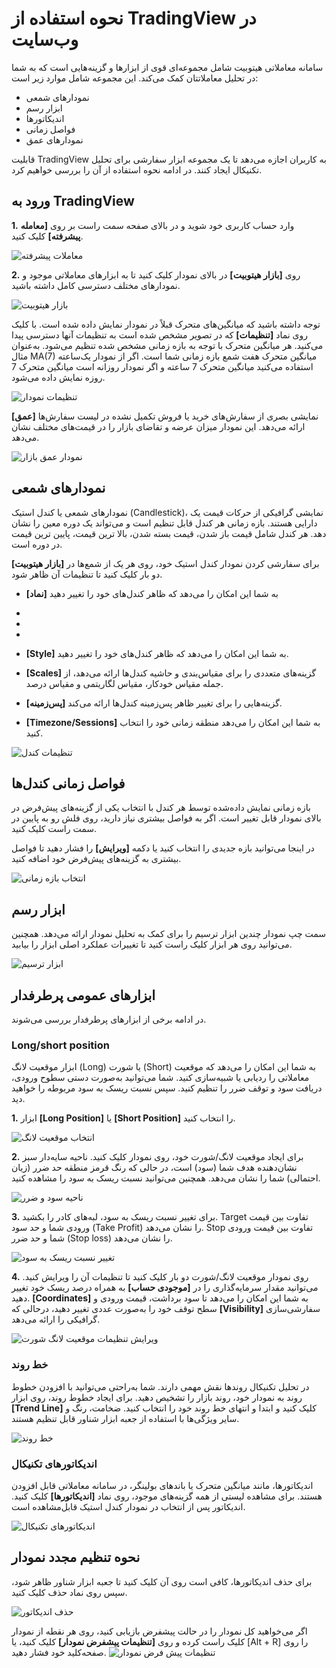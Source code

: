# نحوه استفاده از TradingView در وب‌سایت

سامانه معاملاتی هیتوبیت شامل مجموعه‌ای قوی از ابزارها و گزینه‌هایی است که به شما در تحلیل معاملاتتان کمک می‌کند. این مجموعه شامل موارد زیر است:

-	نمودارهای شمعی
-	ابزار رسم
-	اندیکاتورها
-	فواصل زمانی
-	نمودارهای عمق

قابلیت TradingView  به کاربران اجازه می‌دهد تا یک مجموعه ابزار سفارشی برای تحلیل تکنیکال ایجاد کنند. در ادامه نحوه استفاده از آن را بررسی خواهیم کرد.

## ورود به TradingView

**1.**	وارد حساب کاربری خود شوید و در بالای صفحه سمت راست بر روی **[معامله پیشرفته]** کلیک کنید. 

![معاملات پیشرفته](./Images/advanced-trading-menu.jpg)

**2.**	روی **[بازار هیتوبیت]** در بالای نمودار کلیک کنید تا به ابزارهای معاملاتی موجود و نمودارهای مختلف دسترسی کامل داشته باشید.

![بازار هیتوبیت](./Images/hitobit-market.jpg)

توجه داشته باشید که میانگین‌های متحرک قبلاً در نمودار نمایش داده شده است. با کلیک روی نماد **[تنظیمات]** که در تصویر مشخص شده است  به تنظیمات آنها دسترسی پیدا می‌کنید. هر میانگین متحرک با توجه به بازه زمانی مشخص شده تنظیم می‌شود. به‌عنوان مثال MA(7) میانگین متحرک هفت شمع بازه زمانی شما است. اگر از نمودار یک‌ساعته استفاده می‌کنید میانگین متحرک 7 ساعته و اگر نمودار روزانه است میانگین متحرک 7 روزه نمایش داده می‌شود.

![تنظیمات نمودار](./Images/chart-settings-icon.jpg)

**[عمق]** نمایشی بصری از سفارش‌های خرید یا فروش تکمیل نشده در لیست سفارش‌ها ارائه می‌دهد. این نمودار میزان عرضه و تقاضای بازار  را در قیمت‌های مختلف نشان می‌دهد.

![نمودار عمق بازار](./Images/market-depth.jpg)

## نمودارهای شمعی

نمودارهای شمعی یا کندل استیک (Candlestick)، نمایشی گرافیکی از حرکات قیمت یک دارایی هستند. بازه زمانی هر کندل قابل تنظیم است و می‌تواند یک دوره معین را نشان دهد. هر کندل شامل قیمت باز شدن،  قیمت بسته شدن، بالا ترین قیمت، پایین ترین قیمت در دوره است.

برای سفارشی کردن نمودار کندل استیک خود، روی هر یک از شمع‌ها در **[بازار هیتوبیت]** دو بار کلیک کنید تا تنظیمات آن ظاهر شود.

- به شما این امکان را می‌دهد که ظاهر کندل‌های خود را تغییر دهید **[نماد]** 
- 
-
-

-	**[Style]** به شما این امکان را می‌دهد که ظاهر کندل‌های خود را تغییر دهید.
-	**[Scales]** گزینه‌های متعددی را برای مقیاس‌بندی و حاشیه کندل‌ها ارائه می‌دهد، از جمله مقیاس خودکار، مقیاس لگاریتمی و مقیاس درصد. 	
-	**[پس‌زمینه]** گزینه‌هایی را برای تغییر ظاهر پس‌زمینه کندل‌ها ارائه می‌کند.
-	**[Timezone/Sessions]** به شما این امکان را می‌دهد منطقه زمانی خود را انتخاب کنید.

![تنظیمات کندل](./Images/candle-settings.jpg)

## فواصل زمانی کندل‌ها 

بازه زمانی نمایش داده‌شده توسط هر کندل با انتخاب یکی از گزینه‌های پیش‌فرض در بالای نمودار قابل تغییر است. اگر به فواصل بیشتری نیاز دارید، روی فلش رو به پایین در سمت راست کلیک کنید.

در اینجا می‌توانید بازه جدیدی را انتخاب کنید یا دکمه **[ویرایش]** را فشار دهید تا فواصل بیشتری به گزینه‌های پیش‌فرض خود اضافه کنید.

![انتخاب بازه زمانی](./Images/select-time-frame.jpg)

## ابزار رسم

سمت چپ نمودار چندین ابزار ترسیم را برای کمک به تحلیل نمودار ارائه می‌دهد. همچنین می‌توانید روی هر ابزار کلیک راست کنید تا تغییرات عملکرد اصلی ابزار را بیابید.

![ابزار ترسیم](./Images/drawing-tools.jpg)

## ابزارهای عمومی پرطرفدار
در ادامه برخی از ابزارهای پرطرفدار بررسی می‌شوند.
### Long/short position

ابزار موقعیت لانگ (Long) یا شورت (Short) به شما این امکان را می‌دهد که موقعیت معاملاتی را ردیابی یا شبیه‌سازی کنید. شما می‌توانید به‌صورت دستی سطوح ورودی، دریافت سود و توقف ضرر را تنظیم کنید. سپس نسبت ریسک به سود مربوطه را خواهید دید.

**1.**	ابزار **[Long Position]** یا **[Short Position]** را انتخاب کنید.

![انتخاب موقعیت لانگ](./Images/select-long-position.jpg)

**2.**	برای ایجاد موقعیت لانگ/شورت خود، روی نمودار کلیک کنید. ناحیه سایه‌دار سبز نشان‌دهنده هدف شما (سود) است، در حالی که رنگ قرمز منطقه حد ضرر (زیان احتمالی) شما را نشان می‌دهد. همچنین می‌توانید نسبت ریسک به سود را مشاهده کنید.

![ناحیه سود و ضرر](./Images/profit-loss-area.jpg)

**3.** 	برای تغییر نسبت ریسک به سود، لبه‌های کادر را بکشید. Target تفاوت  بین قیمت ورودی شما و حد سود (Take Profit) را نشان می‌دهد. Stop تفاوت بین قیمت ورودی شما و حد ضرر (Stop loss) را نشان می‌دهد.

![تغییر نسبت ریسک به سود](./Images/change-risk-reward-ratio.jpg)

**4.**	روی نمودار موقعیت لانگ/شورت دو بار کلیک کنید تا تنظیمات آن را ویرایش کنید. می‌توانید مقدار سرمایه‌گذاری را در **[موجودی حساب]** به همراه درصد ریسک خود تغییر دهید. **[Coordinates]** به شما این امکان را می‌دهد تا سود برداشت، قیمت ورودی و سطح توقف خود را به‌صورت عددی تغییر دهید، درحالی که **[Visibility]** سفارشی‌سازی گرافیکی را ارائه می‌دهد.

![ویرایش تنظیمات موقعیت لانگ شورت](./Images/edit-short-long-position-settings.jpg)

### خط روند

در تحلیل تکنیکال روندها نقش مهمی دارند. شما به‌راحتی می‌توانید با افزودن خطوط 
روند به نمودار خود، روند بازار را تشخیص دهید. برای ایجاد خطوط روند، روی ابزار **[Trend Line]** کلیک کنید و ابتدا و انتهای خط روند خود را انتخاب کنید. ضخامت، رنگ و سایر ویژگی‌ها با استفاده از جعبه ابزار شناور قابل تنظیم هستند.

![خط روند](./Images/trend-line.jpg)

### اندیکاتورهای تکنیکال

اندیکاتورها، مانند میانگین متحرک یا باندهای بولینگر، در سامانه معاملاتی قابل افزودن هستند.
برای مشاهده لیستی از همه گزینه‌های موجود، روی نماد **[اندیکاتورها]** کلیک کنید.
اندیکاتور پس از انتخاب در نمودار کندل استیک قابل‌مشاهده است.

![اندیکاتورهای تکنیکال](./Images/technical-indicator.jpg)

## نحوه تنظیم مجدد نمودار

برای حذف اندیکاتورها، کافی است روی آن کلیک کنید تا جعبه ابزار شناور ظاهر شود، سپس روی نماد حذف کلیک کنید.

![حذف اندیکاتور](./Images/delete-indicator.jpg)

اگر می‌خواهید کل نمودار را در حالت پیشفرض بازیابی کنید، روی هر نقطه از نمودار کلیک راست کرده و روی **[تنظیمات پیشفرض نمودار]** کلیک کنید، یا [Alt + R] را روی صفحه‌کلید خود فشار دهید.
![تنظیمات پیش فرض نمودار](./Images/reset-chart.jpg)


